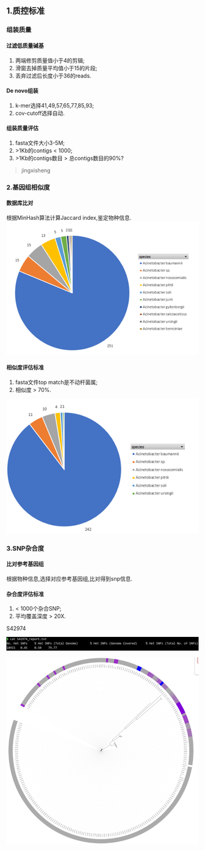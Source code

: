 ## 1.质控标准

### 组装质量

#### 过滤低质量碱基

1. 两端修剪质量值小于4的剪辑;
2. 滑窗去掉质量平均值小于15的片段;
3. 丢弃过滤后长度小于36的reads.

#### De novo组装

1. k-mer选择41,49,57,65,77,85,93;
2. cov-cutoff选择自动.

#### 组装质量评估

1. fasta文件大小3-5M;
2. \>1Kb的contigs < 1000;
3. \>1Kb的contigs数目 > 总contigs数目的90%?

> jingxisheng

### 2.基因组相似度

#### 数据库比对

根据MinHash算法计算Jaccard index,鉴定物种信息.
![](../../picture/image-20200615141048183.png)

#### 相似度评估标准

1. fasta文件top match是不动杆菌属;
2. 相似度  > 70%.

 ![image-20200615141533730](../../picture/image-20200615141533730.png)

### 3.SNP杂合度

#### 比对参考基因组

根据物种信息,选择对应参考基因组,比对得到snp信息.

#### 杂合度评估标准

1. < 1000个杂合SNP;
2. 平均覆盖深度 > 20X.

S42974

![image-20200617162137903](../../picture/image-20200617162137903.png)

![image-20200618100215682](../../picture/image-20200618100215682.png)